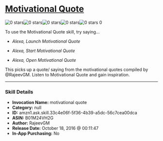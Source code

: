 # [Motivational Quote](http://alexa.amazon.com/#skills/amzn1.ask.skill.33c4e06f-5f36-4b39-a5dc-56c7cea00dca)
![0 stars](../../images/ic_star_border_black_18dp_1x.png)![0 stars](../../images/ic_star_border_black_18dp_1x.png)![0 stars](../../images/ic_star_border_black_18dp_1x.png)![0 stars](../../images/ic_star_border_black_18dp_1x.png)![0 stars](../../images/ic_star_border_black_18dp_1x.png) 0

To use the Motivational Quote skill, try saying...

* *Alexa, Launch Motivational Quote*

* *Alexa, Start Motivational Quote*

* *Alexa, Open Motivational Quote*

This picks up a quote/ saying from the motivational quotes compiled by @RajeevGM. Listen to Motivational Quote and gain inspiration.

***

### Skill Details

* **Invocation Name:** motivational quote
* **Category:** null
* **ID:** amzn1.ask.skill.33c4e06f-5f36-4b39-a5dc-56c7cea00dca
* **ASIN:** B01M24VH2G
* **Author:** RajeevGM
* **Release Date:** October 18, 2016 @ 00:11:47
* **In-App Purchasing:** No
